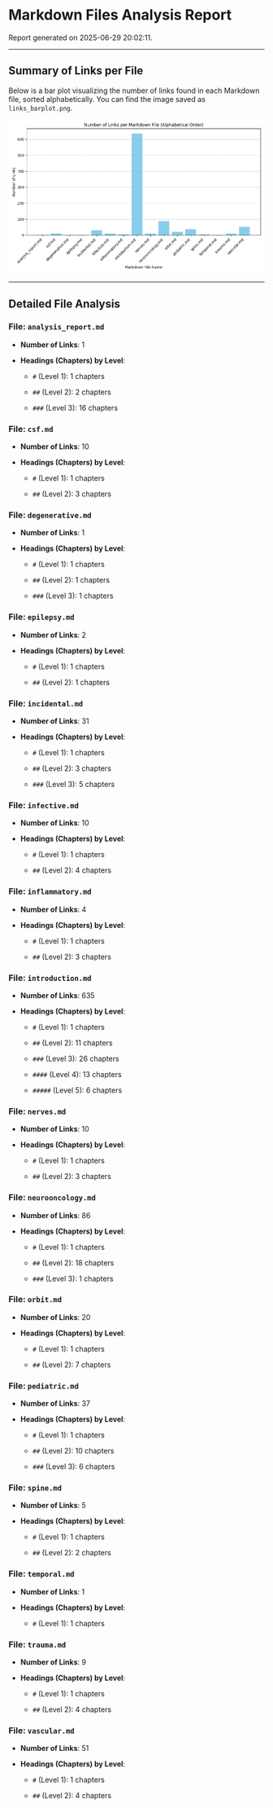 # Markdown Files Analysis Report

Report generated on 2025-06-29 20:02:11.

---
## Summary of Links per File

Below is a bar plot visualizing the number of links found in each Markdown file, sorted alphabetically. You can find the image saved as `links_barplot.png`.

![Number of Links per Markdown File](links_barplot.png)

---
## Detailed File Analysis

### File: `analysis_report.md`

- **Number of Links**: 1

- **Headings (Chapters) by Level**:

  - `#` (Level 1): 1 chapters

  - `##` (Level 2): 2 chapters

  - `###` (Level 3): 16 chapters



### File: `csf.md`

- **Number of Links**: 10

- **Headings (Chapters) by Level**:

  - `#` (Level 1): 1 chapters

  - `##` (Level 2): 3 chapters



### File: `degenerative.md`

- **Number of Links**: 1

- **Headings (Chapters) by Level**:

  - `#` (Level 1): 1 chapters

  - `##` (Level 2): 1 chapters

  - `###` (Level 3): 1 chapters



### File: `epilepsy.md`

- **Number of Links**: 2

- **Headings (Chapters) by Level**:

  - `#` (Level 1): 1 chapters

  - `##` (Level 2): 1 chapters



### File: `incidental.md`

- **Number of Links**: 31

- **Headings (Chapters) by Level**:

  - `#` (Level 1): 1 chapters

  - `##` (Level 2): 3 chapters

  - `###` (Level 3): 5 chapters



### File: `infective.md`

- **Number of Links**: 10

- **Headings (Chapters) by Level**:

  - `#` (Level 1): 1 chapters

  - `##` (Level 2): 4 chapters



### File: `inflammatory.md`

- **Number of Links**: 4

- **Headings (Chapters) by Level**:

  - `#` (Level 1): 1 chapters

  - `##` (Level 2): 3 chapters



### File: `introduction.md`

- **Number of Links**: 635

- **Headings (Chapters) by Level**:

  - `#` (Level 1): 1 chapters

  - `##` (Level 2): 11 chapters

  - `###` (Level 3): 26 chapters

  - `####` (Level 4): 13 chapters

  - `#####` (Level 5): 6 chapters



### File: `nerves.md`

- **Number of Links**: 10

- **Headings (Chapters) by Level**:

  - `#` (Level 1): 1 chapters

  - `##` (Level 2): 3 chapters



### File: `neurooncology.md`

- **Number of Links**: 86

- **Headings (Chapters) by Level**:

  - `#` (Level 1): 1 chapters

  - `##` (Level 2): 18 chapters

  - `###` (Level 3): 1 chapters



### File: `orbit.md`

- **Number of Links**: 20

- **Headings (Chapters) by Level**:

  - `#` (Level 1): 1 chapters

  - `##` (Level 2): 7 chapters



### File: `pediatric.md`

- **Number of Links**: 37

- **Headings (Chapters) by Level**:

  - `#` (Level 1): 1 chapters

  - `##` (Level 2): 10 chapters

  - `###` (Level 3): 6 chapters



### File: `spine.md`

- **Number of Links**: 5

- **Headings (Chapters) by Level**:

  - `#` (Level 1): 1 chapters

  - `##` (Level 2): 2 chapters



### File: `temporal.md`

- **Number of Links**: 1

- **Headings (Chapters) by Level**:

  - `#` (Level 1): 1 chapters



### File: `trauma.md`

- **Number of Links**: 9

- **Headings (Chapters) by Level**:

  - `#` (Level 1): 1 chapters

  - `##` (Level 2): 4 chapters



### File: `vascular.md`

- **Number of Links**: 51

- **Headings (Chapters) by Level**:

  - `#` (Level 1): 1 chapters

  - `##` (Level 2): 4 chapters


